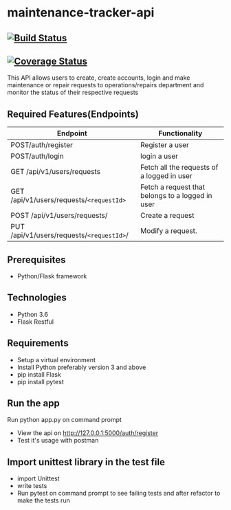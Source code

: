 # maintenance-tracker-api  
## [![Build Status](https://travis-ci.org/justinembawomye/tracker.svg?branch=challenge2)](https://travis-ci.org/justinembawomye/tracker)  

## [![Coverage Status](https://coveralls.io/repos/github/justinembawomye/tracker/badge.svg)](https://coveralls.io/github/justinembawomye/tracker)
This API  allows users to create, create accounts, login and make maintenance or repair requests to operations/repairs department and monitor the status of their respective requests

##  Required Features(Endpoints)
       
Endpoint | Functionality
-------- | -------------
POST/auth/register | Register a user
POST/auth/login | login a user
GET /api/v1/users/requests | Fetch all the requests of a logged in user
GET /api/v1/users/requests/`<requestId>` | Fetch a request that belongs to a logged in user
POST /api/v1/users/requests/ | Create a request
PUT /api/v1/users/requests/`<requestId>`/ | Modify a request.

##  Prerequisites
* Python/Flask framework


##  Technologies
* Python 3.6
* Flask Restful

##  Requirements
* Setup a virtual environment
* Install Python preferably version 3 and above
* pip install Flask
* pip install pytest

##  Run the app
Run python app.py on command prompt
* View the api on http://127.0.0.1:5000/auth/register
* Test it's usage with postman

## Import unittest library in the test file
* import Unittest
* write tests
* Run pytest on command prompt to see failing tests and after refactor to make the tests run

